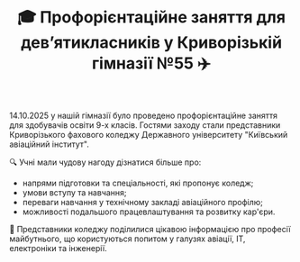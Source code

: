 ﻿---
title: 🎓 Профорієнтаційне заняття для дев’ятикласників у Криворізькій гімназії №55 ✈️
---

14.10.2025 у нашій гімназії було проведено профорієнтаційне заняття для здобувачів освіти 9-х класів. Гостями заходу стали представники Криворізького фахового коледжу Державного університету "Київський авіаційний інститут".

🔍 Учні мали чудову нагоду дізнатися більше про:

- напрями підготовки та спеціальності, які пропонує коледж;
- умови вступу та навчання;
- переваги навчання у технічному закладі авіаційного профілю;
- можливості подальшого працевлаштування та розвитку кар'єри.

💬 Представники коледжу поділилися цікавою інформацією про професії майбутнього, що користуються попитом у галузях авіації, ІТ, електроніки та інженерії.

<slideshow />